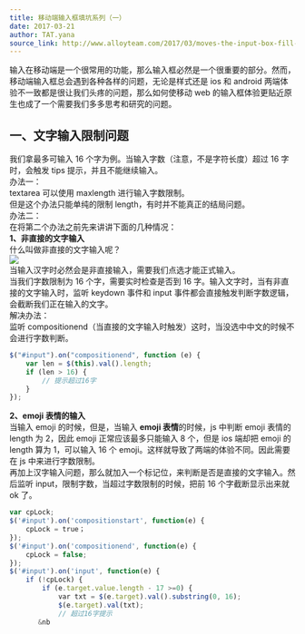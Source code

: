 ```yaml
---
title: 移动端输入框填坑系列（一）
date: 2017-03-21
author: TAT.yana
source_link: http://www.alloyteam.com/2017/03/moves-the-input-box-fill-series-a/
---
```


<!-- {% raw %} - for jekyll -->

输入在移动端是一个很常用的功能，那么输入框必然是一个很重要的部分。然而，移动端输入框总会遇到各种各样的问题，无论是样式还是 ios 和 android 两端体验不一致都是很让我们头疼的问题，那么如何使移动 web 的输入框体验更贴近原生也成了一个需要我们多多思考和研究的问题。

## 一、文字输入限制问题

我们拿最多可输入 16 个字为例。当输入字数（注意，不是字符长度）超过 16 字时，会触发 tips 提示，并且不能继续输入。  
办法一：  
textarea 可以使用 maxlength 进行输入字数限制。  
但是这个办法只能单纯的限制 length，有时并不能真正的结局问题。  
办法二：  
在将第二个办法之前先来讲讲下面的几种情况：  
**1、非直接的文字输入**  
什么叫做非直接的文字输入呢？  
![](http://www.alloyteam.com/wp-content/uploads/2017/03/非直接输入.gif)  
当输入汉字时必然会是非直接输入，需要我们点选才能正式输入。  
当我们字数限制为 16 个字，需要实时检查是否到 16 字。输入文字时，当有非直接的文字输入时，监听 keydown 事件和 input 事件都会直接触发判断字数逻辑，会截断我们正在输入的文字。  
解决办法：  
监听 compositionend（当直接的文字输入时触发）这时，当没选中中文的时候不会进行字数判断。  

```javascript
$("#input").on("compositionend", function (e) {
    var len = $(this).val().length;
    if (len > 16) {
        // 提示超过16字
    }
});
```

**2、emoji 表情的输入**  
当输入 emoji 的时候，但是，当输入 **emoji 表情**的时候，js 中判断 emoji 表情的 length 为 2，因此 emoji 正常应该最多只能输入 8 个，但是 ios 端却把 emoji 的 length 算为 1，可以输入 16 个 emoji。这样就导致了两端的体验不同。因此需要在 js 中来进行字数限制。  
再加上汉字输入问题，那么就加入一个标记位，来判断是否是直接的文字输入。然后监听 input，限制字数，当超过字数限制的时候，把前 16 个字截断显示出来就 ok 了。  

```javascript
var cpLock;
$('#input').on('compositionstart', function(e) {
    cpLock = true；
});
$('#input').on('compositionend', function(e) {
    cpLock = false;
});
$('#input').on('input', function(e) {
    if (!cpLock) {
        if (e.target.value.length - 17 >=0) {
            var txt = $(e.target).val().substring(0, 16);
            $(e.target).val(txt);
            // 超过16字提示
       &nb
```


<!-- {% endraw %} - for jekyll -->